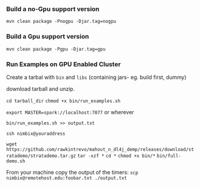 ### Build a no-Gpu support version

`mvn clean package -Pnogpu -Djar.tag=nogpu`

### Build a Gpu support version

`mvn clean package -Pgpu -Djar.tag=gpu`

### Run Examples on GPU Enabled Cluster

Create a tarbal with `bin` and `libs` (containing jars- eg. build first, dummy)

download tarball and unzip.

`cd tarball_dir`
`chmod +x bin/run_examples.sh`

`export MASTER=spark://localhost:7077`  or wherever

`bin/run_examples.sh >> output.txt`

`ssh nimbix@youraddress`

`wget https://github.com/rawkintrevo/mahout_n_dl4j_demp/releases/download/stratademo/stratademo.tar.gz`
`tar -xzf *`
`cd *`
`chmod +x bin/*`
`bin/full-demo.sh`

From your machine copy the output of the timers:
`scp nimbix@remotehost.edu:foobar.txt ./output.txt`